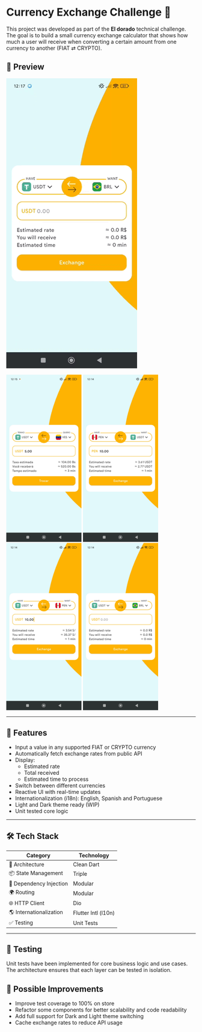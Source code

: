 # Currency Exchange Challenge 💱

This project was developed as part of the **El dorado** technical challenge. The goal is to build a small currency exchange calculator that shows how much a user will receive when converting a certain amount from one currency to another (FIAT ⇄ CRYPTO).

## 📱 Preview

![Preview GIF](./assets/video.gif)

<img src="./assets/pic_1.jpeg" alt="Screenshot 1" width="200"/>
<img src="./assets/pic_2.jpeg" alt="Screenshot 2" width="200"/>
<img src="./assets/pic_3.jpeg" alt="Screenshot 3" width="200"/>
<img src="./assets/pic_4.jpeg" alt="Screenshot 4" width="200"/>


---

## 🚀 Features

- Input a value in any supported FIAT or CRYPTO currency
- Automatically fetch exchange rates from public API
- Display:
  - Estimated rate
  - Total received
  - Estimated time to process
- Switch between different currencies
- Reactive UI with real-time updates
- Internationalization (i18n): English, Spanish and Portuguese
- Light and Dark theme ready (WIP)
- Unit tested core logic

---

## 🛠️ Tech Stack

| Category                  | Technology        |
|--------------------------|-------------------|
| 🧠 Architecture           | Clean Dart        |
| 📦 State Management       | Triple            |
| 💉 Dependency Injection   | Modular           |
| 🌍 Routing                | Modular           |
| 🌐 HTTP Client            | Dio               |
| 🌎 Internationalization   | Flutter Intl (l10n) |
| ✅ Testing                | Unit Tests        |

---

## 🧪 Testing

Unit tests have been implemented for core business logic and use cases. The architecture ensures that each layer can be tested in isolation.


## 🎯 Possible Improvements

 - Improve test coverage to 100% on store
 - Refactor some components for better scalability and code readability
 - Add full support for Dark and Light theme switching
 - Cache exchange rates to reduce API usage